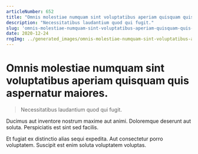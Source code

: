 ```yaml
---
articleNumber: 652
title: "Omnis molestiae numquam sint voluptatibus aperiam quisquam quis aspernatur maiores."
description: "Necessitatibus laudantium quod qui fugit."
slug: 'omnis-molestiae-numquam-sint-voluptatibus-aperiam-quisquam-quis-aspernatur-maiores.'
date: 2020-12-24
rngImg: ../generated_images/omnis-molestiae-numquam-sint-voluptatibus-aperiam-quisquam-quis-aspernatur-maiores..jpg
---
```


# Omnis molestiae numquam sint voluptatibus aperiam quisquam quis aspernatur maiores.

> Necessitatibus laudantium quod qui fugit.

Ducimus aut inventore nostrum maxime aut animi. Doloremque deserunt aut soluta. Perspiciatis est sint sed facilis.
 Et fugiat ex distinctio alias sequi expedita. Aut consectetur porro voluptatem. Suscipit est enim soluta voluptatem voluptas.
